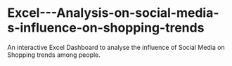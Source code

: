 # Excel---Analysis-on-social-media-s-influence-on-shopping-trends
An interactive Excel Dashboard to analyse the influence of Social Media on Shopping trends among people. 
